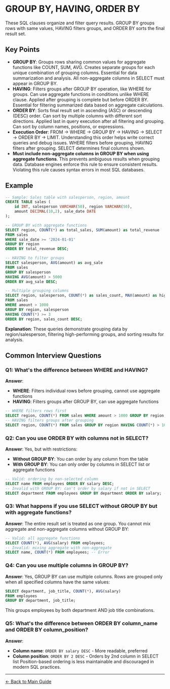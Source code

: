 # GROUP BY, HAVING, ORDER BY

These SQL clauses organize and filter query results. GROUP BY groups rows with same values, HAVING filters groups, and ORDER BY sorts the final result set.

## Key Points

- **GROUP BY**: Groups rows sharing common values for aggregate functions like COUNT, SUM, AVG. Creates separate groups for each unique combination of grouping columns. Essential for data summarization and analysis. All non-aggregate columns in SELECT must appear in GROUP BY.
- **HAVING**: Filters groups after GROUP BY operation, like WHERE for groups. Can use aggregate functions in conditions unlike WHERE clause. Applied after grouping is complete but before ORDER BY. Essential for filtering summarized data based on aggregate calculations.
- **ORDER BY**: Sorts final result set in ascending (ASC) or descending (DESC) order. Can sort by multiple columns with different sort directions. Applied last in query execution after all filtering and grouping. Can sort by column names, positions, or expressions.
- **Execution Order**: FROM → WHERE → GROUP BY → HAVING → SELECT → ORDER BY → LIMIT. Understanding this order helps write correct queries and debug issues. WHERE filters before grouping, HAVING filters after grouping. SELECT determines final columns shown.
- **Must include non-aggregate columns in GROUP BY when using aggregate functions**. This prevents ambiguous results when grouping data. Database engines enforce this rule to ensure consistent results. Violating this rule causes syntax errors in most SQL databases.

## Example

```sql
-- Sample: Sales table with salesperson, region, amount
CREATE TABLE sales (
    id INT, salesperson VARCHAR(50), region VARCHAR(50), 
    amount DECIMAL(10,2), sale_date DATE
);

-- GROUP BY with aggregate functions
SELECT region, COUNT(*) as total_sales, SUM(amount) as total_revenue
FROM sales
WHERE sale_date >= '2024-01-01'
GROUP BY region
ORDER BY total_revenue DESC;

-- HAVING to filter groups
SELECT salesperson, AVG(amount) as avg_sale
FROM sales
GROUP BY salesperson
HAVING AVG(amount) > 5000
ORDER BY avg_sale DESC;

-- Multiple grouping columns
SELECT region, salesperson, COUNT(*) as sales_count, MAX(amount) as highest_sale
FROM sales
WHERE amount > 1000
GROUP BY region, salesperson
HAVING COUNT(*) >= 3
ORDER BY region, sales_count DESC;
```

**Explanation**: These queries demonstrate grouping data by region/salesperson, filtering high-performing groups, and sorting results for analysis.

## Common Interview Questions

### Q1: What's the difference between WHERE and HAVING?
**Answer**:
- **WHERE**: Filters individual rows before grouping, cannot use aggregate functions
- **HAVING**: Filters groups after GROUP BY, can use aggregate functions
```sql
-- WHERE filters rows first
SELECT region, COUNT(*) FROM sales WHERE amount > 1000 GROUP BY region;
-- HAVING filters groups after grouping
SELECT region, COUNT(*) FROM sales GROUP BY region HAVING COUNT(*) > 10;
```

### Q2: Can you use ORDER BY with columns not in SELECT?
**Answer**: Yes, but with restrictions:
- **Without GROUP BY**: You can order by any column from the table
- **With GROUP BY**: You can only order by columns in SELECT list or aggregate functions
```sql
-- Valid: ordering by non-selected column
SELECT name FROM employees ORDER BY salary DESC;
-- Invalid with GROUP BY: can't order by salary if not in SELECT
SELECT department FROM employees GROUP BY department ORDER BY salary; -- Error
```

### Q3: What happens if you use SELECT without GROUP BY but with aggregate functions?
**Answer**: The entire result set is treated as one group. You cannot mix aggregate and non-aggregate columns without GROUP BY:
```sql
-- Valid: all aggregate functions
SELECT COUNT(*), AVG(salary) FROM employees;
-- Invalid: mixing aggregate with non-aggregate
SELECT name, COUNT(*) FROM employees; -- Error
```

### Q4: Can you use multiple columns in GROUP BY?
**Answer**: Yes, GROUP BY can use multiple columns. Rows are grouped only when all specified columns have the same values:
```sql
SELECT department, job_title, COUNT(*), AVG(salary)
FROM employees
GROUP BY department, job_title;
```
This groups employees by both department AND job title combinations.

### Q5: What's the difference between ORDER BY column_name and ORDER BY column_position?
**Answer**:
- **Column name**: `ORDER BY salary DESC` - More readable, preferred
- **Column position**: `ORDER BY 2 DESC` - Orders by 2nd column in SELECT list
Position-based ordering is less maintainable and discouraged in modern SQL practices.

---
[← Back to Main Guide](./README.md)
